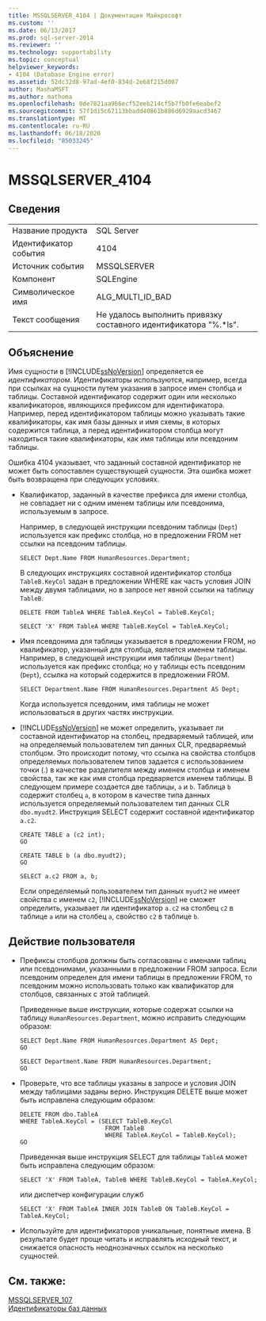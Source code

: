 ```yaml
---
title: MSSQLSERVER_4104 | Документация Майкрософт
ms.custom: ''
ms.date: 06/13/2017
ms.prod: sql-server-2014
ms.reviewer: ''
ms.technology: supportability
ms.topic: conceptual
helpviewer_keywords:
- 4104 (Database Engine error)
ms.assetid: 52dc32d8-97ad-4ef0-834d-2e68f215d007
author: MashaMSFT
ms.author: mathoma
ms.openlocfilehash: 0de7821aa966ecf52eeb214cf5b7fb0fe6eabef2
ms.sourcegitcommit: 57f1d15c67113bbadd40861b886d6929aacd3467
ms.translationtype: MT
ms.contentlocale: ru-RU
ms.lasthandoff: 06/18/2020
ms.locfileid: "85033245"
---
```

# <a name="mssqlserver_4104"></a>MSSQLSERVER_4104
    
## <a name="details"></a>Сведения  
  
|||  
|-|-|  
|Название продукта|SQL Server|  
|Идентификатор события|4104|  
|Источник события|MSSQLSERVER|  
|Компонент|SQLEngine|  
|Символическое имя|ALG_MULTI_ID_BAD|  
|Текст сообщения|Не удалось выполнить привязку составного идентификатора "%.*ls".|  
  
## <a name="explanation"></a>Объяснение  
 Имя сущности в [!INCLUDE[ssNoVersion](../../includes/ssnoversion-md.md)] определяется ее *идентификатором*. Идентификаторы используются, например, всегда при ссылках на сущности путем указания в запросе имен столбца и таблицы. Составной идентификатор содержит один или несколько квалификаторов, являющихся префиксом для идентификатора. Например, перед идентификатором таблицы можно указывать такие квалификаторы, как имя базы данных и имя схемы, в которых содержится таблица, а перед идентификатором столбца могут находиться такие квалификаторы, как имя таблицы или псевдоним таблицы.  
  
 Ошибка 4104 указывает, что заданный составной идентификатор не может быть сопоставлен существующей сущности. Эта ошибка может быть возвращена при следующих условиях.  
  
-   Квалификатор, заданный в качестве префикса для имени столбца, не совпадает ни с одним именем таблицы или псевдонима, используемым в запросе.  
  
     Например, в следующей инструкции псевдоним таблицы (`Dept`) используется как префикс столбца, но в предложении FROM нет ссылки на псевдоним таблицы.  
  
    ```  
    SELECT Dept.Name FROM HumanResources.Department;  
    ```  
  
     В следующих инструкциях составной идентификатор столбца `TableB.KeyCol` задан в предложении WHERE как часть условия JOIN между двумя таблицами, но в запросе нет явной ссылки на таблицу `TableB`.  
  
    ```  
    DELETE FROM TableA WHERE TableA.KeyCol = TableB.KeyCol;  
    ```  
  
    ```  
    SELECT 'X' FROM TableA WHERE TableB.KeyCol = TableA.KeyCol;  
    ```  
  
-   Имя псевдонима для таблицы указывается в предложении FROM, но квалификатор, указанный для столбца, является именем таблицы. Например, в следующей инструкции имя таблицы (`Department`) используется как префикс столбца; но у таблицы есть псевдоним (`Dept`), ссылка на который содержится в предложении FROM.  
  
    ```  
    SELECT Department.Name FROM HumanResources.Department AS Dept;  
    ```  
  
     Когда используется псевдоним, имя таблицы не может использоваться в других частях инструкции.  
  
-   [!INCLUDE[ssNoVersion](../../includes/ssnoversion-md.md)] не может определить, указывает ли составной идентификатор на столбец, предваряемый таблицей, или на определяемый пользователем тип данных CLR, предваряемый столбцом. Это происходит потому, что ссылка на свойства столбцов определяемых пользователем типов задается с использованием точки (.) в качестве разделителя между именем столбца и именем свойства, так же как имя столбца предваряется именем таблицы. В следующем примере создается две таблицы, `a` и `b`. Таблица `b` содержит столбец `a`, в котором в качестве типа данных используется определяемый пользователем тип данных CLR `dbo.myudt2`. Инструкция SELECT содержит составной идентификатор `a.c2`.  
  
    ```  
    CREATE TABLE a (c2 int);   
    GO  
    ```  
  
    ```  
    CREATE TABLE b (a dbo.myudt2);   
    GO  
    ```  
  
    ```  
    SELECT a.c2 FROM a, b;   
    ```  
  
     Если определяемый пользователем тип данных `myudt2` не имеет свойства с именем `c2`, [!INCLUDE[ssNoVersion](../../includes/ssnoversion-md.md)] не сможет определить, указывает ли идентификатор `a.c2` на столбец `c2` в таблице `a` или на столбец `a`, свойство `c2` в таблице `b`.  
  
## <a name="user-action"></a>Действие пользователя  
  
-   Префиксы столбцов должны быть согласованы с именами таблиц или псевдонимами, указанными в предложении FROM запроса. Если псевдоним определен для имени таблицы в предложении FROM, то псевдоним можно использовать только как квалификатор для столбцов, связанных с этой таблицей.  
  
     Приведенные выше инструкции, которые содержат ссылки на таблицу `HumanResources.Department`, можно исправить следующим образом:  
  
    ```  
    SELECT Dept.Name FROM HumanResources.Department AS Dept;  
    GO  
    ```  
  
    ```  
    SELECT Department.Name FROM HumanResources.Department;  
    GO  
    ```  
  
-   Проверьте, что все таблицы указаны в запросе и условия JOIN между таблицами заданы верно. Инструкция DELETE выше может быть исправлена следующим образом:  
  
    ```  
    DELETE FROM dbo.TableA  
    WHERE TableA.KeyCol = (SELECT TableB.KeyCol   
                            FROM TableB   
                            WHERE TableA.KeyCol = TableB.KeyCol);  
    GO  
    ```  
  
     Приведенная выше инструкция SELECT для таблицы `TableA` может быть исправлена следующим образом:  
  
    ```  
    SELECT 'X' FROM TableA, TableB WHERE TableB.KeyCol = TableA.KeyCol;  
    ```  
  
     или диспетчер конфигурации служб  
  
    ```  
    SELECT 'X' FROM TableA INNER JOIN TableB ON TableB.KeyCol = TableA.KeyCol;  
    ```  
  
-   Используйте для идентификаторов уникальные, понятные имена. В результате будет проще читать и исправлять исходный текст, и снижается опасность неоднозначных ссылок на несколько сущностей.  
  
## <a name="see-also"></a>См. также:  
 [MSSQLSERVER_107](mssqlserver-107-database-engine-error.md)   
 [Идентификаторы баз данных](../databases/database-identifiers.md)  
  
  
